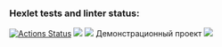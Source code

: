 ### Hexlet tests and linter status:
[![Actions Status](https://github.com/FullBread/java-project-61/workflows/hexlet-check/badge.svg)](https://github.com/FullBread/java-project-61/actions)
<a href="https://codeclimate.com/github/FullBread/java-project-61/maintainability"><img src="https://api.codeclimate.com/v1/badges/caedbe5aa66bba76b2b2/maintainability" /></a>
<a href="https://codeclimate.com/github/FullBread/java-project-61/test_coverage"><img src="https://api.codeclimate.com/v1/badges/caedbe5aa66bba76b2b2/test_coverage" /></a>
Демонстрационный проект
<a href="https://asciinema.org/a/VnAXKVEOlvilA1cXxao3MDPbP" target="_blank"><img src="https://asciinema.org/a/VnAXKVEOlvilA1cXxao3MDPbP.svg" /></a>